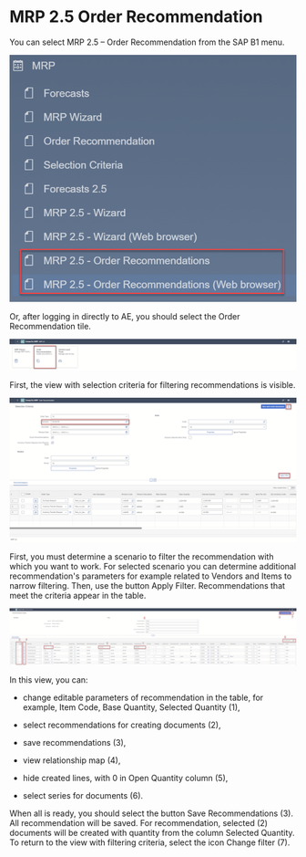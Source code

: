# MRP 2.5 Order Recommendation

You can select MRP 2.5 – Order Recommendation from the SAP B1 menu.

![Order Recommendations](./media/mrp-2-5-order-recommendation/mrp-order-recommendation-01.png)

Or, after logging in directly to AE, you should select the Order Recommendation tile.

![Order Recommendations](./media/mrp-2-5-order-recommendation/mrp-order-recommendation-02.png)

First, the view with selection criteria for filtering recommendations is visible.

![Order Recommendations](./media/mrp-2-5-order-recommendation/mrp-order-recommendation-03.png)

First, you must determine a scenario to filter the recommendation with which you want to work. For selected scenario you can determine additional recommendation's parameters for example related to Vendors and Items to narrow filtering. Then, use the button Apply Filter. Recommendations that meet the criteria appear in the table. 

![Order Recommendations](./media/mrp-2-5-order-recommendation/mrp-order-recommendation-04.png)

In this view, you can:

- change editable parameters of recommendation in the table, for example, Item Code, Base Quantity, Selected Quantity (1),

- select recommendations for creating documents (2),

- save recommendations (3),

- view relationship map (4),

- hide created lines, with 0 in Open Quantity column (5),

- select series for documents (6).

When all is ready, you should select the button Save Recommendations (3). All recommendation will be saved. For recommendation, selected (2) documents will be created with quantity from the column Selected Quantity.
To return to the view with filtering criteria, select the icon Change filter (7).
